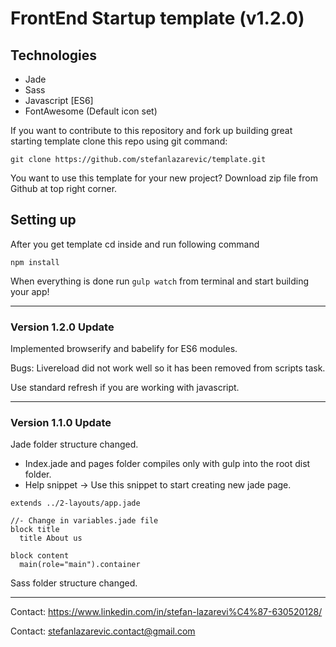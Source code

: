 # FrontEnd Startup template (v1.2.0)
## Technologies
- Jade
- Sass
- Javascript [ES6]
- FontAwesome (Default icon set)

If you want to contribute to this repository and fork up building great starting template clone this repo using git command:
```
git clone https://github.com/stefanlazarevic/template.git
```
You want to use this template for your new project? Download zip file from Github at top right corner.
## Setting up
After you get template cd inside and run following command
```
npm install
```
When everything is done run ```gulp watch``` from terminal and start building your app!

------

### Version 1.2.0 Update
Implemented browserify and babelify for ES6 modules.

Bugs: Livereload did not work well so it has been removed from scripts task.

Use standard refresh if you are working with javascript.  

------

### Version 1.1.0 Update
Jade folder structure changed.
  * Index.jade and pages folder compiles only with gulp into the root dist folder.
  * Help snippet -> Use this snippet to start creating new jade page.
  ```
  extends ../2-layouts/app.jade

  //- Change in variables.jade file
  block title
    title About us

  block content
    main(role="main").container
  ```

Sass folder structure changed.

------

Contact: https://www.linkedin.com/in/stefan-lazarevi%C4%87-630520128/

Contact: stefanlazarevic.contact@gmail.com
